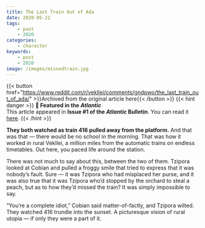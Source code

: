 ```yaml
---
title: The Last Train Out of Ada
date: 2020-05-21
tags:
    - post
    - 2020
categories:
    - character
keywords:
    - post
    - 2020
image: /images/missedtrain.jpg
---
```

{{< button href="https://www.reddit.com/r/vekllei/comments/gndpwo/the_last_train_out_of_ada/" >}}Archived from the original article here{{< /button >}}
{{< hint danger >}}
**🌼 Featured in the *Atlantic***  
This article appeared in **Issue #1 of the *Atlantic* Bulletin**. You can read it [here](/newsdesk/bulletin/2020/1).
{{< /hint >}}

**They both watched as train 416 pulled away from the platform.** And that was that — there would be no school in the morning. That was how it worked in rural Vekllei, a million miles from the automatic trains on endless timetables. Out here, you paced life around the station.

There was not much to say about this, between the two of them. Tzipora looked at Cobian and pulled a froggy smile that tried to express that it was nobody’s fault. Sure — it was Tzipora who had misplaced her purse, and it was also true that it was Tzipora who’d stopped by the orchard to steal a peach, but as to how they’d missed the train? It was simply impossible to say.

“You’re a complete idiot,” Cobian said matter-of-factly, and Tzipora wilted. They watched 416 trundle into the sunset. A picturesque vision of rural utopia — if only they were a part of it.
